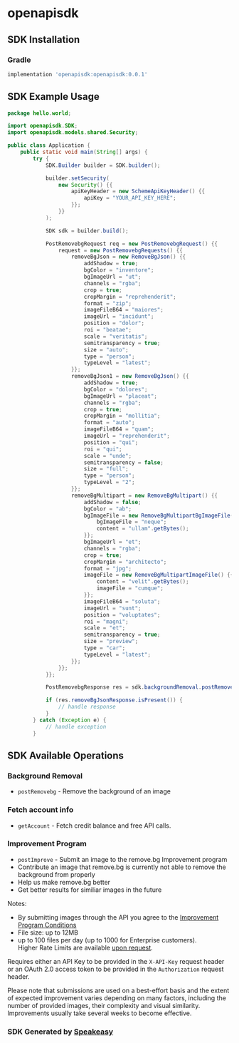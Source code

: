 # openapisdk

<!-- Start SDK Installation -->
## SDK Installation

### Gradle

```groovy
implementation 'openapisdk:openapisdk:0.0.1'
```
<!-- End SDK Installation -->

## SDK Example Usage
<!-- Start SDK Example Usage -->
```java
package hello.world;

import openapisdk.SDK;
import openapisdk.models.shared.Security;

public class Application {
    public static void main(String[] args) {
        try {
            SDK.Builder builder = SDK.builder();

            builder.setSecurity(
                new Security() {{
                    apiKeyHeader = new SchemeApiKeyHeader() {{
                        apiKey = "YOUR_API_KEY_HERE";
                    }};
                }}
            );

            SDK sdk = builder.build();

            PostRemovebgRequest req = new PostRemovebgRequest() {{
                request = new PostRemovebgRequests() {{
                    removeBgJson = new RemoveBgJson() {{
                        addShadow = true;
                        bgColor = "inventore";
                        bgImageUrl = "ut";
                        channels = "rgba";
                        crop = true;
                        cropMargin = "reprehenderit";
                        format = "zip";
                        imageFileB64 = "maiores";
                        imageUrl = "incidunt";
                        position = "dolor";
                        roi = "beatae";
                        scale = "veritatis";
                        semitransparency = true;
                        size = "auto";
                        type = "person";
                        typeLevel = "latest";
                    }};
                    removeBgJson1 = new RemoveBgJson() {{
                        addShadow = true;
                        bgColor = "dolores";
                        bgImageUrl = "placeat";
                        channels = "rgba";
                        crop = true;
                        cropMargin = "mollitia";
                        format = "auto";
                        imageFileB64 = "quam";
                        imageUrl = "reprehenderit";
                        position = "qui";
                        roi = "qui";
                        scale = "unde";
                        semitransparency = false;
                        size = "full";
                        type = "person";
                        typeLevel = "2";
                    }};
                    removeBgMultipart = new RemoveBgMultipart() {{
                        addShadow = false;
                        bgColor = "ab";
                        bgImageFile = new RemoveBgMultipartBgImageFile() {{
                            bgImageFile = "neque";
                            content = "ullam".getBytes();
                        }};
                        bgImageUrl = "et";
                        channels = "rgba";
                        crop = true;
                        cropMargin = "architecto";
                        format = "jpg";
                        imageFile = new RemoveBgMultipartImageFile() {{
                            content = "velit".getBytes();
                            imageFile = "cumque";
                        }};
                        imageFileB64 = "soluta";
                        imageUrl = "sunt";
                        position = "voluptates";
                        roi = "magni";
                        scale = "et";
                        semitransparency = true;
                        size = "preview";
                        type = "car";
                        typeLevel = "latest";
                    }};
                }};
            }};

            PostRemovebgResponse res = sdk.backgroundRemoval.postRemovebg(req);

            if (res.removeBgJsonResponse.isPresent()) {
                // handle response
            }
        } catch (Exception e) {
            // handle exception
        }
```
<!-- End SDK Example Usage -->

<!-- Start SDK Available Operations -->
## SDK Available Operations

### Background Removal

* `postRemovebg` - Remove the background of an image

### Fetch account info

* `getAccount` - Fetch credit balance and free API calls.

### Improvement Program

* `postImprove` - Submit an image to the remove.bg Improvement program
* Contribute an image that remove.bg is currently not able to remove the background from properly
* Help us make remove.bg better
* Get better results for similiar images in the future

Notes:
  * By submitting images through the API you agree to the <a target="_blank" rel="noopener" href="/ipc">Improvement Program Conditions</a>
  * File size: up to 12MB
  * up to 100 files per day (up to 1000 for Enterprise customers). <br> Higher Rate Limits are available <a href="/support/contact?subject=Improvement+Program+Rate+Limit">upon request</a>.

Requires either an API Key to be provided in the `X-API-Key` request header or an OAuth 2.0 access token to be provided in the `Authorization` request header.

Please note that submissions are used on a best-effort basis and the extent of expected improvement varies depending on many factors, including the number of provided images, their complexity and visual similarity. Improvements usually take several weeks to become effective.


<!-- End SDK Available Operations -->

### SDK Generated by [Speakeasy](https://docs.speakeasyapi.dev/docs/using-speakeasy/client-sdks)
